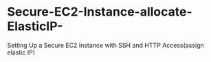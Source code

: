 # Secure-EC2-Instance-allocate-ElasticIP-
Setting Up a Secure EC2 Instance with SSH and HTTP Access(assign elastic IP)
